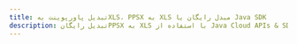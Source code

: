 ---title: تبدیل پاورپوینت بهXLS، PPSX به XLS مبدل رایگان یا Java SDKdescription: تبدیل رایگانPPSX به XLS با استفاده از Java Cloud APIs & SDK. همچنین اسناد Microsoft PowerPoint را در Cloud ایجاد، ویرایش و رندر کنید.---